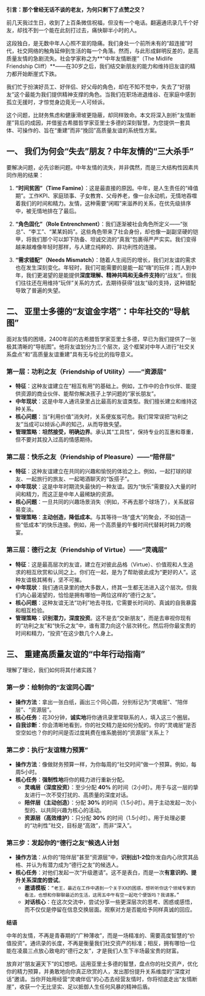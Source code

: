 
**引言：那个曾经无话不谈的老友，为何只剩下了点赞之交？**

前几天我过生日，收到了上百条微信祝福，但没有一个电话。翻遍通讯录几千个好友，却找不到一个能在此刻打过去，痛快聊半小时的人。

这段独白，是无数中年人心照不宣的隐痛。我们身处一个前所未有的“超连接”时代，社交网络的触角延伸到生活的每一个角落。然而，与此形成鲜明反差的，是高质量友情的急剧流失。社会学家称之为**“中年友情断崖”（The Midlife Friendship Cliff）**——在30岁之后，我们结交新朋友的能力和维持旧友谊的精力都开始断崖式下跌。

我们忙于扮演好员工、好伴侣、好父母的角色，却在不知不觉中，失去了“好朋友”这个最能为我们提供精神支撑的角色。当我们在职场进退维谷、在家庭中感到孤立无援时，才惊觉身边竟无一人可倾诉。

这个问题，比财务焦虑和健康滑坡更隐蔽，却同样致命。本文将深入剖析“友情断崖”背后的成因，并借鉴古希腊哲学家亚里士多德的深刻智慧，为您提供一套具体、可操作的、旨在“重建”而非“挽回”高质量友谊的系统性方案。

## **一、 我们为何会“失去”朋友？中年友情的“三大杀手”**

要解决问题，必先诊断问题。中年友情的流失，并非偶然，而是三大结构性因素共同作用的结果：

1.  **“时间贫困”（Time Famine）**：这是最直接的原因。中年，是人生责任的“峰值期”。工作KPI、家庭琐事、子女教育、父母养老，像一台永动机，无情地吞噬着我们的时间和精力。友情，这种需要“闲暇”来滋养的关系，在优先级排序中，被无情地排在了最后。

2.  **“角色固化”（Role Entrenchment）**：我们逐渐被社会角色所定义——“张总”、“李工”、“某某妈妈”。这些角色带来了社会身份，却也像一副副坚硬的铠甲，将我们那个可以卸下防备、坦诚交流的“真我”包裹得严严实实。我们变得越来越难像年轻时那样，与人建立纯粹的、非功利性的连接。

3.  **“需求错配”（Needs Mismatch）**：随着人生阅历的增长，我们对友谊的需求也在发生深刻变化。年轻时，我们可能需要的是能一起“嗨”的玩伴；而人到中年，我们更渴望的是能提供**深度理解、精神共鸣和无条件支持**的“战友”。但我们往往还在用维持“玩伴”关系的方式，去期待获得“战友”级的支持，这种错配导致了普遍的失望。

## **二、 亚里士多德的“友谊金字塔”：中年社交的“导航图”**

面对友情的困境，2400年前的古希腊哲学家亚里士多德，早已为我们提供了一张极其清晰的“导航图”。他将友谊划分为三个层次，这个框架对中年人进行“社交关系盘点”和“高质量友谊重建”具有无与伦比的指导意义。

### **第一层：功利之友（Friendship of Utility）——“资源层”**

* **特征**：这种友谊建立在“相互有用”的基础上。例如，工作中的合作伙伴、能提供资源的商业伙伴、能帮你解决孩子上学问题的“家长朋友”。
* **中年现状**：这是中年人通讯录里占比最高的友谊类型。我们擅长建立和维持这种关系。
* **核心问题**：当“利用价值”消失时，关系便岌岌可危。我们常常误把“功利之友”当成可以倾诉心声的知己，从而导致失望。
* **管理策略**：**坦然接受，明确边界**。承认其“工具性”，保持专业的互惠和尊重，但不要对其投入过高的情感期待。

### **第二层：快乐之友（Friendship of Pleasure）——“陪伴层”**

* **特征**：这种友谊建立在共同的兴趣和愉悦的体验之上。例如，一起打球的球友、一起旅行的旅友、一起喝酒聊天的“饭搭子”。
* **中年现状**：这是中年时期流失最快的一种友谊。因为“快乐”需要投入大量的时间和精力，而这正是中年人最稀缺的资源。
* **核心问题**：一旦共同的兴趣场景消失（例如，不再去那个球场了），关系就容易变淡。
* **管理策略**：**主动创造，降低成本**。与其等待一场“盛大”的聚会，不如创造一些“低成本”的快乐连接。例如，用一个高质量的午餐时间代替耗时耗力的晚宴。

### **第三层：德行之友（Friendship of Virtue）——“灵魂层”**

* **特征**：这是最高层次的友谊，建立在对彼此品格（Virtue）、价值观和人生追求的相互欣赏和认同之上。你们在一起，是为了帮助彼此成为“更好的人”。这种友谊极其稀有，坚不可摧。
* **中年现状**：我们通讯录里的绝大多数人，终其一生都无法进入这个层次。但我们内心最渴望的，恰恰是拥有哪怕一两位这样的“德行之友”。
* **核心问题**：这种友谊无法“功利”地去寻找，它需要长时间的、真诚的自我暴露和相互检验。
* **管理策略**：**识别潜力，深度投资**。这不是去“交新朋友”，而是去审视你现有的“功利之友”和“快乐之友”中，谁有潜力向这个层次转化，然后将你最宝贵的时间和精力，“投资”在这少数几个人身上。

## **三、 重建高质量友谊的“中年行动指南”**

理解了理论，我们如何将其付诸实践？

### **第一步：绘制你的“友谊同心圆”**

* **操作方法**：拿出一张白纸，画出三个同心圆，分别标记为“灵魂层”、“陪伴层”、“资源层”。
* **核心任务**：花30分钟，**诚实地**将你通讯录里常联系的人，填入这三个圈层。
* **自我诊断**：你会清晰地看到，你的社交精力是如何分配的。你的“灵魂层”是否空空如也？你的时间是否过度耗费在维系脆弱的“资源层”关系上？

### **第二步：执行“友谊精力预算”**

* **操作方法**：像做财务预算一样，为你每周的“社交时间”做一个预算。例如，每周5小时。
* **核心任务**：**强制性地**将你的精力进行重新分配。
    * **灵魂层（深度投资）**：至少分配 **40%** 的时间（2小时）。用于与这一层的挚友进行一次不受打扰的、高质量的深度对话。
    * **陪伴层（主动创造）**：分配 **30%** 的时间（1.5小时）。用于主动发起一次小型的、以共同兴趣为核心的活动。
    * **资源层（高效维护）**：只分配 **30%** 的时间（1.5小时）。用于处理必要的“功利性”社交，目标是“高效”，而非“深入”。

### **第三步：发起你的“德行之友”候选人计划**

* **操作方法**：从你的“陪伴层”甚至“资源层”中，**识别出1-2位**你发自内心欣赏其品格、并认为有潜力成为“德行之友”的候选人。
* **核心任务**：对他们发起一次“升级邀请”。这不是表白，而是一次**有意识的、提升关系深度的尝试**。
    * **邀请模板**：`“老王，最近在工作中遇到一个关于XX的困惑，想听听你这个领域专家的看法，也想和你聊聊最近的生活，这周五中午有空一起吃个便饭吗？我请客。”`
    * **对话核心**：在这次交流中，尝试分享一些更深层次的思考、困惑或感悟，而不仅仅是停留在信息交换层面。观察对方是否能给予同样真诚的回应。

**结语**

中年的友情，不再是青春期的“广种薄收”，而是一场精准的、需要高度智慧的“价值投资”。通讯录的长度，不再是衡量我们社交资产的标准；相反，拥有哪怕一位能在凌晨三点放心致电的“德行之友”，才是我们人生下半场最宝贵的财富。

放弃对“朋友遍天下”的幻想吧。运用亚里士多德的智慧，盘点你的社交资产，优化你的精力预算，并勇敢地向你真正欣赏的人，发出那份提升关系维度的“深度对话”邀请。当你开始用经营“灵魂伴侣”的心态去经营友情时，你将彻底走出“友情断崖”，收获一个无比坚实、足以抵御人生任何风暴的精神后盾。

